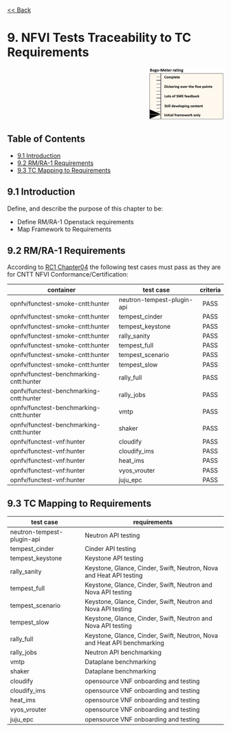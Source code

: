 [<< Back](../)

# 9. NFVI Tests Traceability to TC Requirements
<p align="right"><img src="../figures/bogo_ifo.png" alt="scope" title="Scope" width="35%"/></p>

## Table of Contents
* [9.1 Introduction](#9.1)
* [9.2 RM/RA-1 Requirements](#9.2)
* [9.3 TC Mapping to Requirements](#9.3)

<a name="9.1"></a>
## 9.1 Introduction

Define, and describe the purpose of this chapter to be:

- Define RM/RA-1 Openstack requirements
- Map Framework to Requirements

<a name="9.2"></a>
## 9.2 RM/RA-1 Requirements

According to [RC1 Chapter04](/doc/ref_cert/lfn/chapters/chapter04.html) the
following test cases must pass as they are for CNTT NFVI
Conformance/Certification:

| container                               | test case                  | criteria |
|-----------------------------------------|----------------------------|:--------:|
| opnfv/functest-smoke-cntt:hunter        | neutron-tempest-plugin-api | PASS     |
| opnfv/functest-smoke-cntt:hunter        | tempest_cinder             | PASS     |
| opnfv/functest-smoke-cntt:hunter        | tempest_keystone           | PASS     |
| opnfv/functest-smoke-cntt:hunter        | rally_sanity               | PASS     |
| opnfv/functest-smoke-cntt:hunter        | tempest_full               | PASS     |
| opnfv/functest-smoke-cntt:hunter        | tempest_scenario           | PASS     |
| opnfv/functest-smoke-cntt:hunter        | tempest_slow               | PASS     |
| opnfv/functest-benchmarking-cntt:hunter | rally_full                 | PASS     |
| opnfv/functest-benchmarking-cntt:hunter | rally_jobs                 | PASS     |
| opnfv/functest-benchmarking-cntt:hunter | vmtp                       | PASS     |
| opnfv/functest-benchmarking-cntt:hunter | shaker                     | PASS     |
| opnfv/functest-vnf:hunter               | cloudify                   | PASS     |
| opnfv/functest-vnf:hunter               | cloudify_ims               | PASS     |
| opnfv/functest-vnf:hunter               | heat_ims                   | PASS     |
| opnfv/functest-vnf:hunter               | vyos_vrouter               | PASS     |
| opnfv/functest-vnf:hunter               | juju_epc                   | PASS     |

<a name="9.3"></a>
## 9.3 TC Mapping to Requirements

| test case                  | requirements                                                             |
|----------------------------|--------------------------------------------------------------------------|
| neutron-tempest-plugin-api | Neutron API testing                                                      |
| tempest_cinder             | Cinder API testing                                                       |
| tempest_keystone           | Keystone API testing                                                     |
| rally_sanity               | Keystone, Glance, Cinder, Swift, Neutron, Nova and Heat API testing      |
| tempest_full               | Keystone, Glance, Cinder, Swift, Neutron and Nova API testing            |
| tempest_scenario           | Keystone, Glance, Cinder, Swift, Neutron and Nova API testing            |
| tempest_slow               | Keystone, Glance, Cinder, Swift, Neutron and Nova API testing            |
| rally_full                 | Keystone, Glance, Cinder, Swift, Neutron, Nova and Heat API benchmarking |
| rally_jobs                 | Neutron API benchmarking                                                 |
| vmtp                       | Dataplane benchmarking                                                   |
| shaker                     | Dataplane benchmarking                                                   |
| cloudify                   | opensource VNF onboarding and testing                                    |
| cloudify_ims               | opensource VNF onboarding and testing                                    |
| heat_ims                   | opensource VNF onboarding and testing                                    |
| vyos_vrouter               | opensource VNF onboarding and testing                                    |
| juju_epc                   | opensource VNF onboarding and testing                                    |
